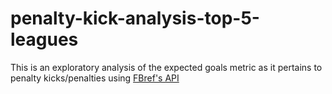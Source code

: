 # penalty-kick-analysis-top-5-leagues
This is an exploratory analysis of the expected goals metric as it pertains to penalty kicks/penalties using [FBref's API](https://fbrapi.com/documentation#team-season-stats)
